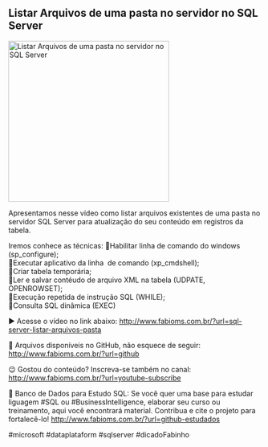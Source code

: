 ## Listar Arquivos de uma pasta no servidor no SQL Server

<img src="https://fabioms.com.br/uploads/youtube/K4KYVr_BalI.png" alt="Listar Arquivos de uma pasta no servidor no SQL Server" title="SQL Server" width="320"/>

Apresentamos nesse vídeo como listar arquivos existentes de uma pasta no servidor SQL Server para atualização do seu conteúdo em registros da tabela.

Iremos conhece as técnicas:
🔹Habilitar linha de comando do windows (sp_configure);  
🔹Executar aplicativo da linha  de comando (xp_cmdshell);  
🔹Criar tabela temporária;  
🔹Ler e salvar contéudo de arquivo XML na tabela (UDPATE, OPENROWSET);  
🔹Execução repetida de instrução SQL (WHILE);  
🔹Consulta SQL dinâmica (EXEC)  

▶️ Acesse o vídeo no link abaixo:
http://www.fabioms.com.br/?url=sql-server-listar-arquivos-pasta

📁 Arquivos disponíveis no GitHub, não esquece de seguir:
http://www.fabioms.com.br/?url=github

😉 Gostou do conteúdo? Inscreva-se também no canal:
http://www.fabioms.com.br/?url=youtube-subscribe

🎁 Banco de Dados para Estudo SQL:
Se você quer uma base para estudar liguagem #SQL ou #BusinessIntelligence, elaborar seu curso ou treinamento, aqui você encontrará material. 
Contribua e cite o projeto para fortalecê-lo!
http://www.fabioms.com.br/?url=github-estudados

#microsoft #dataplataform #sqlserver #dicadoFabinho